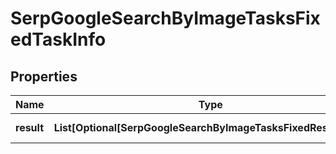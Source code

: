 # SerpGoogleSearchByImageTasksFixedTaskInfo


## Properties

| Name | Type | Description | Notes |
|------------ | ------------- | ------------- | -------------|
**result** | **List[Optional[SerpGoogleSearchByImageTasksFixedResultInfo]]** | array of results |[optional]|